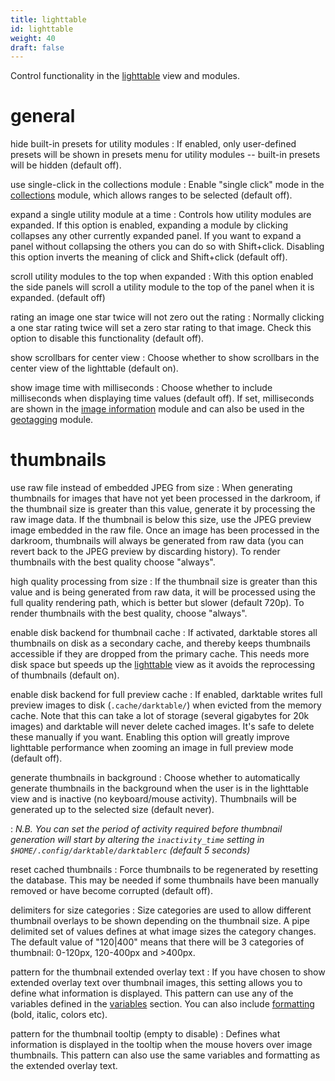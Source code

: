 ```yaml
---
title: lighttable
id: lighttable
weight: 40
draft: false
---
```


Control functionality in the [lighttable](../lighttable/_index.md) view and modules.

# general

hide built-in presets for utility modules
: If enabled, only user-defined presets will be shown in presets menu for utility modules -- built-in presets will be hidden (default off).

use single-click in the collections module
: Enable "single click" mode in the [collections](../module-reference/utility-modules/shared/collections.md) module, which allows ranges to be selected (default off).

expand a single utility module at a time
: Controls how utility modules are expanded. If this option is enabled, expanding a module by clicking collapses any other currently expanded panel. If you want to expand a panel without collapsing the others you can do so with Shift+click. Disabling this option inverts the meaning of click and Shift+click (default off).

scroll utility modules to the top when expanded
: With this option enabled the side panels will scroll a utility module to the top of the panel when it is expanded. (default off)

rating an image one star twice will not zero out the rating
: Normally clicking a one star rating twice will set a zero star rating to that image. Check this option to disable this functionality (default off).

show scrollbars for center view
: Choose whether to show scrollbars in the center view of the lighttable (default on).

show image time with milliseconds
: Choose whether to include milliseconds when displaying time values (default off). If set, milliseconds are shown in the [image information](../../module-reference/utility-modules/shared/image-information.md) module and can also be used in the [geotagging](../../module-reference/utility-modules/shared/geotagging.md) module.

# thumbnails

use raw file instead of embedded JPEG from size
: When generating thumbnails for images that have not yet been processed in the darkroom, if the thumbnail size is greater than this value, generate it by processing the raw image data. If the thumbnail is below this size, use the JPEG preview image embedded in the raw file. Once an image has been processed in the darkroom, thumbnails will always be generated from raw data (you can revert back to the JPEG preview by discarding history). To render thumbnails with the best quality choose "always".

high quality processing from size
: If the thumbnail size is greater than this value and is being generated from raw data, it will be processed using the full quality rendering path, which is better but slower (default 720p). To render thumbnails with the best quality, choose "always".

enable disk backend for thumbnail cache
: If activated, darktable stores all thumbnails on disk as a secondary cache, and thereby keeps thumbnails accessible if they are dropped from the primary cache. This needs more disk space but speeds up the [lighttable](../lighttable/_index.md) view as it avoids the reprocessing of thumbnails (default on).

enable disk backend for full preview cache
: If enabled, darktable writes full preview images to disk (`.cache/darktable/`) when evicted from the memory cache. Note that this can take a lot of storage (several gigabytes for 20k images) and darktable will never delete cached images. It's safe to delete these manually if you want. Enabling this option will greatly improve lighttable performance when zooming an image in full preview mode (default off).

generate thumbnails in background
: Choose whether to automatically generate thumbnails in the background when the user is in the lighttable view and is inactive (no keyboard/mouse activity). Thumbnails will be generated up to the selected size (default never).

: _N.B. You can set the period of activity required before thumbnail generation will start by altering the `inactivity_time` setting in `$HOME/.config/darktable/darktablerc` (default 5 seconds)_

reset cached thumbnails
: Force thumbnails to be regenerated by resetting the database. This may be needed if some thumbnails have been manually removed or have become corrupted (default off).

delimiters for size categories
: Size categories are used to allow different thumbnail overlays to be shown depending on the thumbnail size. A pipe delimited set of values defines at what image sizes the category changes. The default value of "120|400" means that there will be 3 categories of thumbnail: 0-120px, 120-400px and >400px.

pattern for the thumbnail extended overlay text
: If you have chosen to show extended overlay text over thumbnail images, this setting allows you to define what information is displayed. This pattern can use any of the variables defined in the [variables](../special-topics/variables.md) section. You can also include [formatting](../special-topics/variables.md#formatting) (bold, italic, colors etc).

pattern for the thumbnail tooltip (empty to disable)
: Defines what information is displayed in the tooltip when the mouse hovers over image thumbnails. This pattern can also use the same variables and formatting as the extended overlay text.

